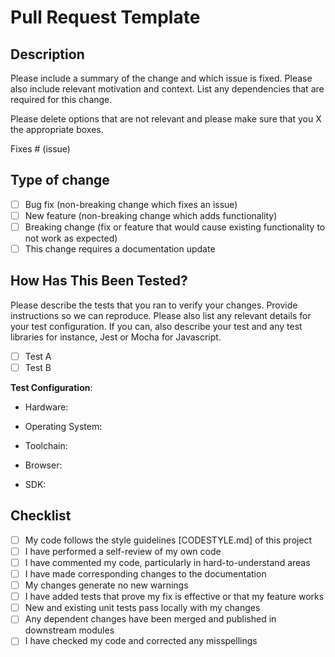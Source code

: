 # Pull Request Template

## Description

Please include a summary of the change and which issue is fixed. Please also include relevant motivation and context. List any dependencies that are required for this change.

Please delete options that are not relevant and please make sure that you X the appropriate boxes.

Fixes # (issue)

## Type of change

- [ ] Bug fix (non-breaking change which fixes an issue)
- [ ] New feature (non-breaking change which adds functionality)
- [ ] Breaking change (fix or feature that would cause existing functionality to not work as expected)
- [ ] This change requires a documentation update

## How Has This Been Tested?

Please describe the tests that you ran to verify your changes. Provide instructions so we can reproduce. Please also list any relevant details for your test configuration.  If you can, also describe your test and any test libraries for instance, Jest or Mocha for Javascript.

- [ ] Test A
- [ ] Test B

**Test Configuration**:

- Hardware:

- Operating System:

- Toolchain:

- Browser:

- SDK:

## Checklist

- [ ] My code follows the style guidelines [CODESTYLE.md] of this project
- [ ] I have performed a self-review of my own code
- [ ] I have commented my code, particularly in hard-to-understand areas
- [ ] I have made corresponding changes to the documentation
- [ ] My changes generate no new warnings
- [ ] I have added tests that prove my fix is effective or that my feature works
- [ ] New and existing unit tests pass locally with my changes
- [ ] Any dependent changes have been merged and published in downstream modules
- [ ] I have checked my code and corrected any misspellings
